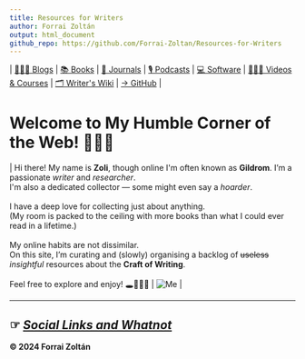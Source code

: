 ```yaml
---
title: Resources for Writers
author: Forrai Zoltán
output: html_document
github_repo: https://github.com/Forrai-Zoltan/Resources-for-Writers
---
```

| [👩🏼‍💻 Blogs](/Resources-for-Writers/Blogs/-Blogs.html "Explore insightful blogs about writing") | [📚 Books](/Resources-for-Writers/Books/-Books.html "Discover essential books on writing") | [📰 Journals](/Resources-for-Writers/Journals/-Journals.html "Read academic and literary journals on writing") | [🎙️ Podcasts](/Resources-for-Writers/Podcasts/-Podcasts.html "Find podcasts focused on writing") | [💻 Software](/Resources-for-Writers/Software/-Software.html "Discover useful software and tools for writers") | [👩🏼‍🎓 Videos & Courses](/Resources-for-Writers/Videos-&-Courses/-Videos-&-Courses.html "Watch videos and take courses to improve your writing skills") | [🗂️ Writer's Wiki](/Resources-for-Writers/Writers-Wiki/-Writers-Wiki.html "Explore the Writer's Wiki for valuable writing resources! Compiled by yours truly.") | [→ GitHub](https://github.com/Forrai-Zoltan "Visit my GitHub to see my other projects") |

# Welcome to My Humble Corner of the Web! 🤘🏻😊

 | Hi there! My name is **Zoli**, though online I'm often known as **Gildrom**. I’m a passionate *writer* and *researcher*. <br> I'm also a dedicated collector — some might even say a *hoarder*. <br> <br> I have a deep love for collecting just about anything. <br> (My room is packed to the ceiling with more books than what I could ever read in a lifetime.) <br> <br> My online habits are not dissimilar. <br> On this site, I’m curating and (slowly) organising a backlog of ~~useless~~ *insightful* resources about the **Craft of Writing**. <br> <br> Feel free to explore and enjoy! 🕳️🕵🏻‍♂️ | ![Me](imgur.com/a/08sNqzE "Hey there *Handsom*!") | 

***

## **☞** [_Social Links and Whatnot_](https://linktr.ee/gildrom "What could be on the other side of this link?")

**© 2024 Forrai Zoltán**



